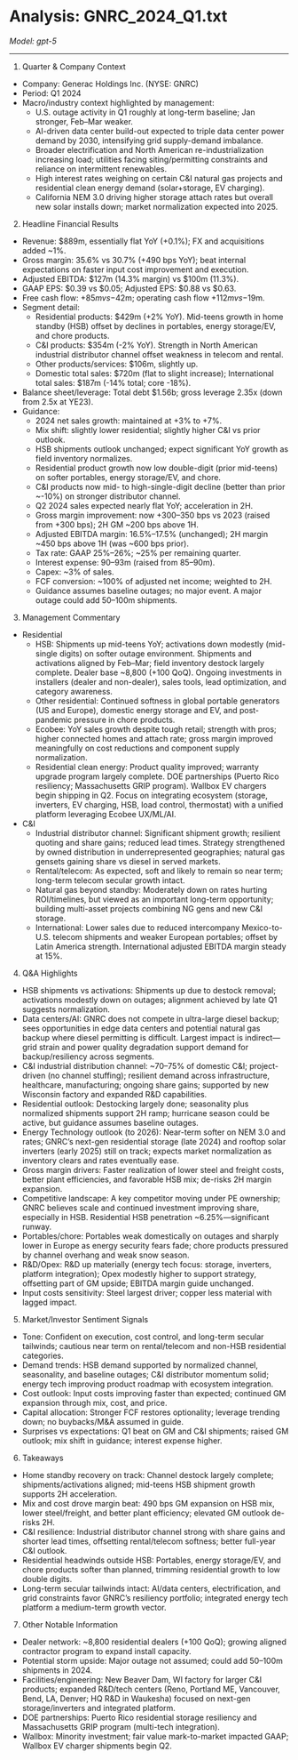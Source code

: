 # Analysis: GNRC_2024_Q1.txt

*Model: gpt-5*

---

1) Quarter & Company Context
- Company: Generac Holdings Inc. (NYSE: GNRC)
- Period: Q1 2024
- Macro/industry context highlighted by management:
  - U.S. outage activity in Q1 roughly at long-term baseline; Jan stronger, Feb–Mar weaker.
  - AI-driven data center build-out expected to triple data center power demand by 2030, intensifying grid supply-demand imbalance.
  - Broader electrification and North American re-industrialization increasing load; utilities facing siting/permitting constraints and reliance on intermittent renewables.
  - High interest rates weighing on certain C&I natural gas projects and residential clean energy demand (solar+storage, EV charging).
  - California NEM 3.0 driving higher storage attach rates but overall new solar installs down; market normalization expected into 2025.

2) Headline Financial Results
- Revenue: $889m, essentially flat YoY (+0.1%); FX and acquisitions added ~1%.
- Gross margin: 35.6% vs 30.7% (+490 bps YoY); beat internal expectations on faster input cost improvement and execution.
- Adjusted EBITDA: $127m (14.3% margin) vs $100m (11.3%).
- GAAP EPS: $0.39 vs $0.05; Adjusted EPS: $0.88 vs $0.63.
- Free cash flow: +$85m vs -$42m; operating cash flow +$112m vs -$19m.
- Segment detail:
  - Residential products: $429m (+2% YoY). Mid-teens growth in home standby (HSB) offset by declines in portables, energy storage/EV, and chore products.
  - C&I products: $354m (-2% YoY). Strength in North American industrial distributor channel offset weakness in telecom and rental.
  - Other products/services: $106m, slightly up.
  - Domestic total sales: $720m (flat to slight increase); International total sales: $187m (-14% total; core -18%).
- Balance sheet/leverage: Total debt $1.56b; gross leverage 2.35x (down from 2.5x at YE23).
- Guidance:
  - 2024 net sales growth: maintained at +3% to +7%.
  - Mix shift: slightly lower residential; slightly higher C&I vs prior outlook.
  - HSB shipments outlook unchanged; expect significant YoY growth as field inventory normalizes.
  - Residential product growth now low double-digit (prior mid-teens) on softer portables, energy storage/EV, and chore.
  - C&I products now mid- to high-single-digit decline (better than prior ~-10%) on stronger distributor channel.
  - Q2 2024 sales expected nearly flat YoY; acceleration in 2H.
  - Gross margin improvement: now +300–350 bps vs 2023 (raised from +300 bps); 2H GM ~200 bps above 1H.
  - Adjusted EBITDA margin: 16.5%–17.5% (unchanged); 2H margin ~450 bps above 1H (was ~600 bps prior).
  - Tax rate: GAAP 25%–26%; ~25% per remaining quarter.
  - Interest expense: $90–$93m (raised from $85–$90m).
  - Capex: ~3% of sales.
  - FCF conversion: ~100% of adjusted net income; weighted to 2H.
  - Guidance assumes baseline outages; no major event. A major outage could add $50–$100m shipments.

3) Management Commentary
- Residential
  - HSB: Shipments up mid-teens YoY; activations down modestly (mid-single digits) on softer outage environment. Shipments and activations aligned by Feb–Mar; field inventory destock largely complete. Dealer base ~8,800 (+100 QoQ). Ongoing investments in installers (dealer and non-dealer), sales tools, lead optimization, and category awareness.
  - Other residential: Continued softness in global portable generators (US and Europe), domestic energy storage and EV, and post-pandemic pressure in chore products.
  - Ecobee: YoY sales growth despite tough retail; strength with pros; higher connected homes and attach rate; gross margin improved meaningfully on cost reductions and component supply normalization.
  - Residential clean energy: Product quality improved; warranty upgrade program largely complete. DOE partnerships (Puerto Rico resiliency; Massachusetts GRIP program). Wallbox EV chargers begin shipping in Q2. Focus on integrating ecosystem (storage, inverters, EV charging, HSB, load control, thermostat) with a unified platform leveraging Ecobee UX/ML/AI.
- C&I
  - Industrial distributor channel: Significant shipment growth; resilient quoting and share gains; reduced lead times. Strategy strengthened by owned distribution in underrepresented geographies; natural gas gensets gaining share vs diesel in served markets.
  - Rental/telecom: As expected, soft and likely to remain so near term; long-term telecom secular growth intact.
  - Natural gas beyond standby: Moderately down on rates hurting ROI/timelines, but viewed as an important long-term opportunity; building multi-asset projects combining NG gens and new C&I storage.
  - International: Lower sales due to reduced intercompany Mexico-to-U.S. telecom shipments and weaker European portables; offset by Latin America strength. International adjusted EBITDA margin steady at 15%.

4) Q&A Highlights
- HSB shipments vs activations: Shipments up due to destock removal; activations modestly down on outages; alignment achieved by late Q1 suggests normalization.
- Data centers/AI: GNRC does not compete in ultra-large diesel backup; sees opportunities in edge data centers and potential natural gas backup where diesel permitting is difficult. Largest impact is indirect—grid strain and power quality degradation support demand for backup/resiliency across segments.
- C&I industrial distribution channel: ~70–75% of domestic C&I; project-driven (no channel stuffing); resilient demand across infrastructure, healthcare, manufacturing; ongoing share gains; supported by new Wisconsin factory and expanded R&D capabilities.
- Residential outlook: Destocking largely done; seasonality plus normalized shipments support 2H ramp; hurricane season could be active, but guidance assumes baseline outages.
- Energy Technology outlook (to 2026): Near-term softer on NEM 3.0 and rates; GNRC’s next-gen residential storage (late 2024) and rooftop solar inverters (early 2025) still on track; expects market normalization as inventory clears and rates eventually ease.
- Gross margin drivers: Faster realization of lower steel and freight costs, better plant efficiencies, and favorable HSB mix; de-risks 2H margin expansion.
- Competitive landscape: A key competitor moving under PE ownership; GNRC believes scale and continued investment improving share, especially in HSB. Residential HSB penetration ~6.25%—significant runway.
- Portables/chore: Portables weak domestically on outages and sharply lower in Europe as energy security fears fade; chore products pressured by channel overhang and weak snow season.
- R&D/Opex: R&D up materially (energy tech focus: storage, inverters, platform integration); Opex modestly higher to support strategy, offsetting part of GM upside; EBITDA margin guide unchanged.
- Input costs sensitivity: Steel largest driver; copper less material with lagged impact.

5) Market/Investor Sentiment Signals
- Tone: Confident on execution, cost control, and long-term secular tailwinds; cautious near term on rental/telecom and non-HSB residential categories.
- Demand trends: HSB demand supported by normalized channel, seasonality, and baseline outages; C&I distributor momentum solid; energy tech improving product roadmap with ecosystem integration.
- Cost outlook: Input costs improving faster than expected; continued GM expansion through mix, cost, and price.
- Capital allocation: Stronger FCF restores optionality; leverage trending down; no buybacks/M&A assumed in guide.
- Surprises vs expectations: Q1 beat on GM and C&I shipments; raised GM outlook; mix shift in guidance; interest expense higher.

6) Takeaways
- Home standby recovery on track: Channel destock largely complete; shipments/activations aligned; mid-teens HSB shipment growth supports 2H acceleration.
- Mix and cost drove margin beat: 490 bps GM expansion on HSB mix, lower steel/freight, and better plant efficiency; elevated GM outlook de-risks 2H.
- C&I resilience: Industrial distributor channel strong with share gains and shorter lead times, offsetting rental/telecom softness; better full-year C&I outlook.
- Residential headwinds outside HSB: Portables, energy storage/EV, and chore products softer than planned, trimming residential growth to low double digits.
- Long-term secular tailwinds intact: AI/data centers, electrification, and grid constraints favor GNRC’s resiliency portfolio; integrated energy tech platform a medium-term growth vector.

7) Other Notable Information
- Dealer network: ~8,800 residential dealers (+100 QoQ); growing aligned contractor program to expand install capacity.
- Potential storm upside: Major outage not assumed; could add $50–$100m shipments in 2024.
- Facilities/engineering: New Beaver Dam, WI factory for larger C&I products; expanded R&D/tech centers (Reno, Portland ME, Vancouver, Bend, LA, Denver; HQ R&D in Waukesha) focused on next-gen storage/inverters and integrated platform.
- DOE partnerships: Puerto Rico residential storage resiliency and Massachusetts GRIP program (multi-tech integration).
- Wallbox: Minority investment; fair value mark-to-market impacted GAAP; Wallbox EV charger shipments begin Q2.